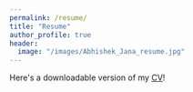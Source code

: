 ```yaml
---
permalink: /resume/
title: "Resume"
author_profile: true
header:
  image: "/images/Abhishek_Jana_resume.jpg"
---
```





<p>Here's a downloadable version of my <a href="Abhishek_Jana_resume.pdf">CV</a>!</p>


